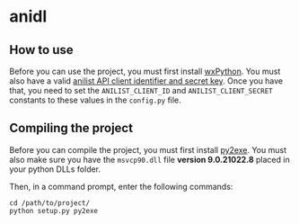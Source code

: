 # anidl #
## How to use ##
Before you can use the project, you must first install [wxPython](http://www.wxpython.org/). You must also have a valid [anilist API client identifier and secret key](http://anilist-api.readthedocs.org/en/latest/introduction.html#creating-a-client). Once you have that, you need to set the ```ANILIST_CLIENT_ID``` and ```ANILIST_CLIENT_SECRET``` constants to these values in the ```config.py``` file.

## Compiling the project ##
Before you can compile the project, you must first install [py2exe](http://www.py2exe.org/). You must also make sure you have the ```msvcp90.dll``` file __version 9.0.21022.8__ placed in your python DLLs folder.

Then, in a command prompt, enter the following commands:
```
cd /path/to/project/
python setup.py py2exe
```
